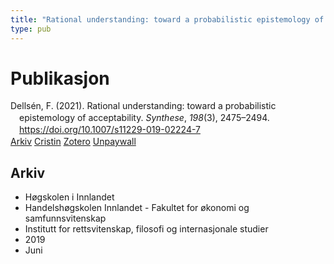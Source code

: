 ```yaml
---
title: "Rational understanding: toward a probabilistic epistemology of acceptability"
type: pub
---
```

<h1>Publikasjon</h1>
<article id="csl-bib-container-X5MCNGXU" class="csl-bib-container">
  <div class="csl-bib-body" style="line-height: 1.35; padding-left: 1em; text-indent:-1em;">
  <div class="csl-entry">Dells&#xE9;n, F. (2021). Rational understanding: toward a probabilistic epistemology of acceptability. <i>Synthese</i>, <i>198</i>(3), 2475&#x2013;2494. <a href="https://doi.org/10.1007/s11229-019-02224-7">https://doi.org/10.1007/s11229-019-02224-7</a></div>
</div>
  <div class="csl-bib-buttons">
    <a href="#taxonomy-article-X5MCNGXU" class="csl-bib-button">Arkiv</a>
    <a href="https://app.cristin.no/results/show.jsf?id=1704059" alt="Cristin URL" class="csl-bib-button">Cristin</a>
    <a href="http://zotero.org/groups/5022929/items/X5MCNGXU" alt="Zotero URL" class="csl-bib-button">Zotero</a>
    <a href="http://philsci-archive.pitt.edu/16183/1/Rational%20Understanding%20Web.pdf" class="csl-bib-button">Unpaywall</a>
  </div>
  <div id="csl-bib-meta-container-X5MCNGXU"></div>
</article>
<div id="csl-bib-meta-X5MCNGXU" class="csl-bib-meta">
  <article id="taxonomy-article-X5MCNGXU" class="taxonomy-article">
    <h1>Arkiv</h1>
    <ul>
      <li>Høgskolen i Innlandet</li>
      <li>Handelshøgskolen Innlandet - Fakultet for økonomi og samfunnsvitenskap</li>
      <li>Institutt for rettsvitenskap, filosofi og internasjonale studier</li>
      <li>2019</li>
      <li>Juni</li>
    </ul>
  </article>
</div>
